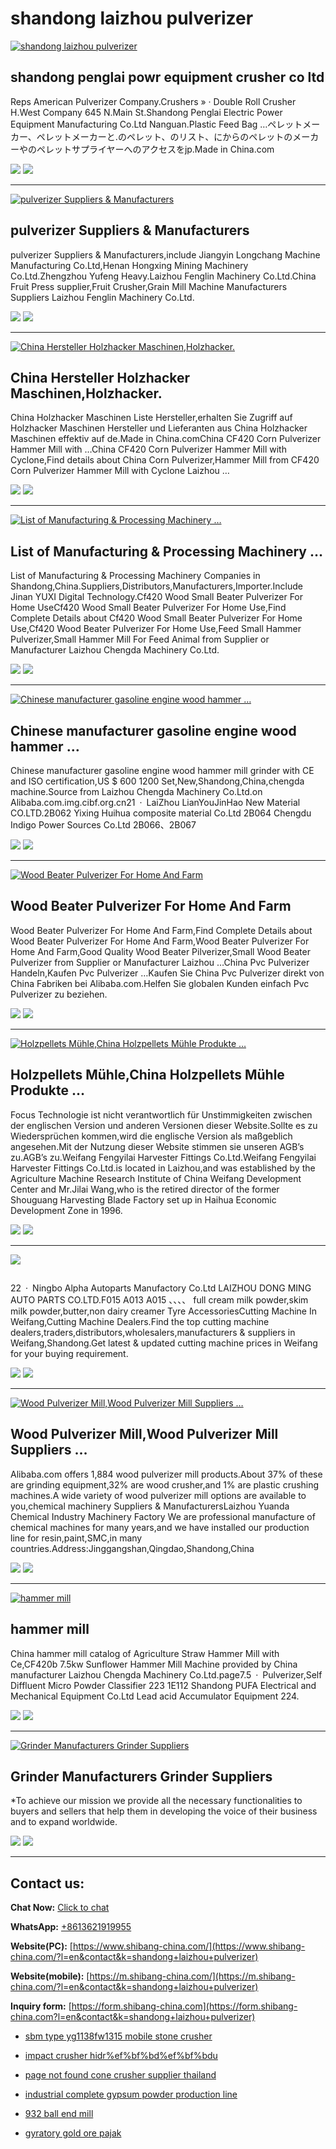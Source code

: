 # shandong laizhou pulverizer

<a href="https://swt.shibang-china.com/?l=en&img&k=shandong+laizhou+pulverizer" target="_blank">![shandong laizhou pulverizer](http://static.shibang-china.com/all-800x300/646.jpg)</a>

## shandong penglai powr equipment crusher co ltd
Reps American Pulverizer Company.Crushers &#187; &#183; Double Roll Crusher H.West Company 645 N.Main St.Shandong Penglai Electric Power Equipment Manufacturing Co.Ltd Nanguan.Plastic Feed Bag …ペレットメーカー、ペレットメーカーと.のペレット、のリスト、にからのペレットのメーカーやのペレットサプライヤーへのアクセスをjp.Made in China.com


<a href="https://whatsapp.shibangsoft.com/WhatsApp.php" target="_blank" title="WhatsApp">![](http://static.shibang-china.com/icon/whatsapp.png)</a> <a href="https://swt.shibang-china.com/?l=en&icon&k=shandong+laizhou+pulverizer" target="_blank">![](http://static.shibang-china.com/icon/chat-en.png)</a>

---

<a href="https://swt.shibang-china.com/?l=en&img&k=shandong+laizhou+pulverizer" target="_blank">![pulverizer Suppliers &amp; Manufacturers](http://static.shibang-china.com/all-800x300/683.jpg)</a>

## pulverizer Suppliers &amp; Manufacturers
pulverizer Suppliers &amp; Manufacturers,include Jiangyin Longchang Machine Manufacturing Co.Ltd,Henan Hongxing Mining Machinery Co.Ltd.Zhengzhou Yufeng Heavy.Laizhou Fenglin Machinery Co.Ltd.China Fruit Press supplier,Fruit Crusher,Grain Mill Machine Manufacturers Suppliers Laizhou Fenglin Machinery Co.Ltd.


<a href="https://whatsapp.shibangsoft.com/WhatsApp.php" target="_blank" title="WhatsApp">![](http://static.shibang-china.com/icon/whatsapp.png)</a> <a href="https://swt.shibang-china.com/?l=en&icon&k=shandong+laizhou+pulverizer" target="_blank">![](http://static.shibang-china.com/icon/chat-en.png)</a>

---

<a href="https://swt.shibang-china.com/?l=en&img&k=shandong+laizhou+pulverizer" target="_blank">![China Hersteller Holzhacker Maschinen,Holzhacker.](http://static.shibang-china.com/all-800x300/1214.jpg)</a>

## China Hersteller Holzhacker Maschinen,Holzhacker.
China Holzhacker Maschinen Liste Hersteller,erhalten Sie Zugriff auf Holzhacker Maschinen Hersteller und Lieferanten aus China Holzhacker Maschinen effektiv auf de.Made in China.comChina CF420 Corn Pulverizer Hammer Mill with …China CF420 Corn Pulverizer Hammer Mill with Cyclone,Find details about China Corn Pulverizer,Hammer Mill from CF420 Corn Pulverizer Hammer Mill with Cyclone Laizhou …


<a href="https://whatsapp.shibangsoft.com/WhatsApp.php" target="_blank" title="WhatsApp">![](http://static.shibang-china.com/icon/whatsapp.png)</a> <a href="https://swt.shibang-china.com/?l=en&icon&k=shandong+laizhou+pulverizer" target="_blank">![](http://static.shibang-china.com/icon/chat-en.png)</a>

---

<a href="https://swt.shibang-china.com/?l=en&img&k=shandong+laizhou+pulverizer" target="_blank">![List of Manufacturing &amp; Processing Machinery …](http://static.shibang-china.com/all-800x300/1165.jpg)</a>

## List of Manufacturing &amp; Processing Machinery …
List of Manufacturing &amp; Processing Machinery Companies in Shandong,China.Suppliers,Distributors,Manufacturers,Importer.Include Jinan YUXI Digital Technology.Cf420 Wood Small Beater Pulverizer For Home UseCf420 Wood Small Beater Pulverizer For Home Use,Find Complete Details about Cf420 Wood Small Beater Pulverizer For Home Use,Cf420 Wood Beater Pulverizer For Home Use,Feed Small Hammer Pulverizer,Small Hammer Mill For Feed Animal from Supplier or Manufacturer Laizhou Chengda Machinery Co.Ltd.


<a href="https://whatsapp.shibangsoft.com/WhatsApp.php" target="_blank" title="WhatsApp">![](http://static.shibang-china.com/icon/whatsapp.png)</a> <a href="https://swt.shibang-china.com/?l=en&icon&k=shandong+laizhou+pulverizer" target="_blank">![](http://static.shibang-china.com/icon/chat-en.png)</a>

---

<a href="https://swt.shibang-china.com/?l=en&img&k=shandong+laizhou+pulverizer" target="_blank">![Chinese manufacturer gasoline engine wood hammer …](http://static.shibang-china.com/all-800x300/1380.jpg)</a>

## Chinese manufacturer gasoline engine wood hammer …
Chinese manufacturer gasoline engine wood hammer mill grinder with CE and ISO certification,US $ 600 1200 Set,New,Shandong,China,chengda machine.Source from Laizhou Chengda Machinery Co.Ltd.on Alibaba.com.img.cibf.org.cn21&ensp;&#0183;&ensp;LaiZhou LianYouJinHao New Material CO.LTD.2B062 Yixing Huihua composite material Co.Ltd 2B064 Chengdu Indigo Power Sources Co.Ltd 2B066、2B067


<a href="https://whatsapp.shibangsoft.com/WhatsApp.php" target="_blank" title="WhatsApp">![](http://static.shibang-china.com/icon/whatsapp.png)</a> <a href="https://swt.shibang-china.com/?l=en&icon&k=shandong+laizhou+pulverizer" target="_blank">![](http://static.shibang-china.com/icon/chat-en.png)</a>

---

<a href="https://swt.shibang-china.com/?l=en&img&k=shandong+laizhou+pulverizer" target="_blank">![Wood Beater Pulverizer For Home And Farm](http://static.shibang-china.com/all-800x300/925.jpg)</a>

## Wood Beater Pulverizer For Home And Farm
Wood Beater Pulverizer For Home And Farm,Find Complete Details about Wood Beater Pulverizer For Home And Farm,Wood Beater Pulverizer For Home And Farm,Good Quality Wood Beater Pilverizer,Small Wood Beater Pulverizer from Supplier or Manufacturer Laizhou …China Pvc Pulverizer Handeln,Kaufen Pvc Pulverizer …Kaufen Sie China Pvc Pulverizer direkt von China Fabriken bei Alibaba.com.Helfen Sie globalen Kunden einfach Pvc Pulverizer zu beziehen.


<a href="https://whatsapp.shibangsoft.com/WhatsApp.php" target="_blank" title="WhatsApp">![](http://static.shibang-china.com/icon/whatsapp.png)</a> <a href="https://swt.shibang-china.com/?l=en&icon&k=shandong+laizhou+pulverizer" target="_blank">![](http://static.shibang-china.com/icon/chat-en.png)</a>

---

<a href="https://swt.shibang-china.com/?l=en&img&k=shandong+laizhou+pulverizer" target="_blank">![Holzpellets M&#252;hle,China Holzpellets M&#252;hle Produkte …](http://static.shibang-china.com/all-800x300/1076.jpg)</a>

## Holzpellets M&#252;hle,China Holzpellets M&#252;hle Produkte …
Focus Technologie ist nicht verantwortlich f&#252;r Unstimmigkeiten zwischen der englischen Version und anderen Versionen dieser Website.Sollte es zu Wiederspr&#252;chen kommen,wird die englische Version als ma&#223;geblich angesehen.Mit der Nutzung dieser Website stimmen sie unseren AGB’s zu.AGB’s zu.Weifang Fengyilai Harvester Fittings Co.Ltd.Weifang Fengyilai Harvester Fittings Co.Ltd.is located in Laizhou,and was established by the Agriculture Machine Research Institute of China Weifang Development Center and Mr.Jilai Wang,who is the retired director of the former Shouguang Harvesting Blade Factory set up in Haihua Economic Development Zone in 1996.


<a href="https://whatsapp.shibangsoft.com/WhatsApp.php" target="_blank" title="WhatsApp">![](http://static.shibang-china.com/icon/whatsapp.png)</a> <a href="https://swt.shibang-china.com/?l=en&icon&k=shandong+laizhou+pulverizer" target="_blank">![](http://static.shibang-china.com/icon/chat-en.png)</a>

---

<a href="https://swt.shibang-china.com/?l=en&img&k=shandong+laizhou+pulverizer" target="_blank">![](http://static.shibang-china.com/all-800x300/847.jpg)</a>

## 
22&ensp;&#0183;&ensp;Ningbo Alpha Autoparts Manufactory Co.Ltd LAIZHOU DONG MING AUTO PARTS CO.LTD.F015 A013 A015 、、、、 full cream milk powder,skim milk powder,butter,non dairy creamer Tyre AccessoriesCutting Machine In Weifang,Cutting Machine Dealers.Find the top cutting machine dealers,traders,distributors,wholesalers,manufacturers &amp; suppliers in Weifang,Shandong.Get latest &amp; updated cutting machine prices in Weifang for your buying requirement.


<a href="https://whatsapp.shibangsoft.com/WhatsApp.php" target="_blank" title="WhatsApp">![](http://static.shibang-china.com/icon/whatsapp.png)</a> <a href="https://swt.shibang-china.com/?l=en&icon&k=shandong+laizhou+pulverizer" target="_blank">![](http://static.shibang-china.com/icon/chat-en.png)</a>

---

<a href="https://swt.shibang-china.com/?l=en&img&k=shandong+laizhou+pulverizer" target="_blank">![Wood Pulverizer Mill,Wood Pulverizer Mill Suppliers …](http://static.shibang-china.com/all-800x300/1395.jpg)</a>

## Wood Pulverizer Mill,Wood Pulverizer Mill Suppliers …
Alibaba.com offers 1,884 wood pulverizer mill products.About 37% of these are grinding equipment,32% are wood crusher,and 1% are plastic crushing machines.A wide variety of wood pulverizer mill options are available to you,chemical machinery Suppliers &amp; ManufacturersLaizhou Yuanda Chemical Industry Machinery Factory We are professional manufacture of chemical machines for many years,and we have installed our production line for resin,paint,SMC,in many countries.Address:Jinggangshan,Qingdao,Shandong,China


<a href="https://whatsapp.shibangsoft.com/WhatsApp.php" target="_blank" title="WhatsApp">![](http://static.shibang-china.com/icon/whatsapp.png)</a> <a href="https://swt.shibang-china.com/?l=en&icon&k=shandong+laizhou+pulverizer" target="_blank">![](http://static.shibang-china.com/icon/chat-en.png)</a>

---

<a href="https://swt.shibang-china.com/?l=en&img&k=shandong+laizhou+pulverizer" target="_blank">![hammer mill](http://static.shibang-china.com/all-800x300/1361.jpg)</a>

## hammer mill
China hammer mill catalog of Agriculture Straw Hammer Mill with Ce,CF420b 7.5kw Sunflower Hammer Mill Machine provided by China manufacturer Laizhou Chengda Machinery Co.Ltd.page7.5&ensp;&#0183;&ensp;Pulverizer,Self Diffluent Micro Powder Classifier 223 1E112 Shandong PUFA Electrical and Mechanical Equipment Co.Ltd Lead acid Accumulator Equipment 224.


<a href="https://whatsapp.shibangsoft.com/WhatsApp.php" target="_blank" title="WhatsApp">![](http://static.shibang-china.com/icon/whatsapp.png)</a> <a href="https://swt.shibang-china.com/?l=en&icon&k=shandong+laizhou+pulverizer" target="_blank">![](http://static.shibang-china.com/icon/chat-en.png)</a>

---

<a href="https://swt.shibang-china.com/?l=en&img&k=shandong+laizhou+pulverizer" target="_blank">![Grinder Manufacturers Grinder Suppliers](http://static.shibang-china.com/all-800x300/1226.jpg)</a>

## Grinder Manufacturers Grinder Suppliers
*To achieve our mission we provide all the necessary functionalities to buyers and sellers that help them in developing the voice of their business and to expand worldwide.

<a href="https://whatsapp.shibangsoft.com/WhatsApp.php" target="_blank" title="WhatsApp">![](http://static.shibang-china.com/icon/whatsapp.png)</a> <a href="https://swt.shibang-china.com/?l=en&icon&k=shandong+laizhou+pulverizer" target="_blank">![](http://static.shibang-china.com/icon/chat-en.png)</a>

---
## Contact us:

**Chat Now:** [Click to chat](https://swt.shibang-china.com?l=en&contact&k=shandong+laizhou+pulverizer)

**WhatsApp:**  [+8613621919955](https://whatsapp.shibangsoft.com/WhatsApp.php)

**Website(PC):** [https://www.shibang-china.com/](https://www.shibang-china.com/?l=en&contact&k=shandong+laizhou+pulverizer)

**Website(mobile):** [https://m.shibang-china.com/](https://m.shibang-china.com/?l=en&contact&k=shandong+laizhou+pulverizer)

**Inquiry form:** [https://form.shibang-china.com](https://form.shibang-china.com?l=en&contact&k=shandong+laizhou+pulverizer)

* [sbm type yg1138fw1315 mobile stone crusher](../156/sbm%20type%20yg1138fw1315%20mobile%20stone%20crusher.md)

* [impact crusher hidr%ef%bf%bd%ef%bf%bdu](../152/impact%20crusher%20hidr%25ef%25bf%25bd%25ef%25bf%25bdu.md)

* [page not found cone crusher supplier thailand](../159/page%20not%20found%20cone%20crusher%20supplier%20thailand.md)

* [industrial complete gypsum powder production line](../157/industrial%20complete%20gypsum%20powder%20production%20line.md)

* [932 ball end mill](../160/932%20ball%20end%20mill.md)

* [gyratory gold ore pajak](../159/gyratory%20gold%20ore%20pajak.md)